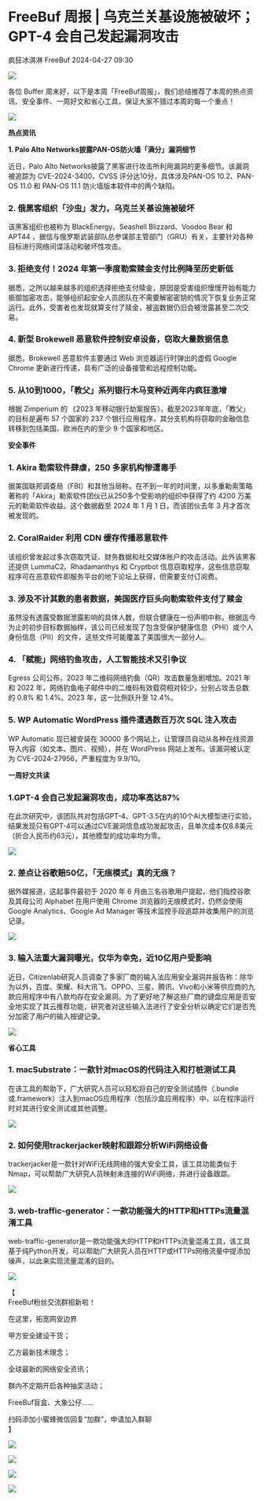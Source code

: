 #  FreeBuf 周报 | 乌克兰关基设施被破坏；GPT-4 会自己发起漏洞攻击   
疯狂冰淇淋  FreeBuf   2024-04-27 09:30  
  
![](https://mmbiz.qpic.cn/mmbiz_gif/qq5rfBadR38jUokdlWSNlAjmEsO1rzv3srXShFRuTKBGDwkj4gvYy34iajd6zQiaKl77Wsy9mjC0xBCRg0YgDIWg/640?wx_fmt=gif "")  
  
  
各位 Buffer 周末好，以下是本周「FreeBuf周报」，我们总结推荐了本周的热点资讯、安全事件、一周好文和省心工具，保证大家不错过本周的每一个重点！  
  
  
![](https://mmbiz.qpic.cn/mmbiz_png/qq5rfBadR39YKrISbxRdA8XI8oOqjpJNQvQc47O8M37ibn246jHRA74RrmuZARnMo40yiaSfkWy15NKl9oOiaV0qA/640?wx_fmt=png&from=appmsg "")  
  
  
  
**热点资讯**  
  
  
  
**1. Palo Alto Networks披露PAN-OS防火墙「满分」漏洞细节**  
  
近日，Palo Alto Networks披露了黑客进行攻击所利用漏洞的更多细节。该漏洞被追踪为 CVE-2024-3400，CVSS 评分达10分，具体涉及PAN-OS 10.2、PAN-OS 11.0 和 PAN-OS 11.1 防火墙版本软件中的两个缺陷。  
  
### 2. 俄黑客组织「沙虫」发力，乌克兰关基设施被破坏  
  
该黑客组织也被称为 BlackEnergy、Seashell Blizzard、Voodoo Bear 和 APT44 ，据信与俄罗斯武装部队总参谋部主管部门（GRU）有关，主要针对各种目标进行网络间谍活动和破坏性攻击。  
  
### 3. 拒绝支付！2024 年第一季度勒索赎金支付比例降至历史新低  
  
据悉，之所以越来越多的组织选择拒绝支付赎金，原因是受害组织慢慢开始有能力抵御加密攻击，能够组织起安全人员团队在不需要解密密钥的情况下恢复业务正常运行。此外，受害者也发现就算支付了赎金，被盗数据仍旧会被泄露甚至二次交易。  
  
### 4. 新型 Brokewell 恶意软件控制安卓设备，窃取大量数据信息  
  
据悉，Brokewell 恶意软件主要通过 Web 浏览器运行时弹出的虚假 Google Chrome 更新进行传递，具有广泛的设备接管和远程控制功能。  
  
### 5. 从10到1000，「教父」系列银行木马变种近两年内疯狂激增  
  
根据 Zimperium 的 《2023 年移动银行劫案报告》，截至2023年年底，「教父」的目标是遍布 57 个国家的 237 个银行应用程序，其分支机构将窃取的金融信息转移到包括美国、欧洲在内的至少 9 个国家和地区。  
  
  
**安全事件**  
  
  
### 1. Akira 勒索软件肆虐，250 多家机构惨遭毒手  
  
据美国联邦调查局（FBI）和其他当局称，在不到一年的时间里，以多重勒索策略著称的「Akira」勒索软件团伙已从250多个受影响的组织中获得了约 4200 万美元的勒索软件收益。这个数据截至 2024 年 1 月 1 日，而该团伙去年 3 月才首次被发现的。  
  
### 2. CoralRaider 利用 CDN 缓存传播恶意软件  
  
该组织曾发起过多次窃取凭证、财务数据和社交媒体账户的攻击活动。此外该黑客还提供 LummaC2、Rhadamanthys 和 Cryptbot 信息窃取程序，这些信息窃取程序可在恶意软件即服务平台的地下论坛上获得，但需要支付订阅费。  
  
### 3. 涉及不计其数的患者数据，美国医疗巨头向勒索软件支付了赎金  
  
虽然没有透露受数据泄露影响的具体人数，但联合健康在一份声明中称，根据迄今为止的初步目标数据抽样，该公司已经发现了包含受保护健康信息（PHI）或个人身份信息（PII）的文件，这些文件可能覆盖了美国很大一部分人。  
  
### 4. 「赋能」网络钓鱼攻击，人工智能技术又引争议  
  
Egress 公司公布，2023 年二维码网络钓鱼（QR）攻击数量急剧增加。2021 年和 2022 年，网络钓鱼电子邮件中的二维码有效载荷相对较少，分别占攻击总数的 0.8% 和 1.4%。2023 年，这一比例跃升至 12.4%。  
  
### 5. WP Automatic WordPress 插件遭遇数百万次 SQL 注入攻击  
  
WP Automatic 现已被安装在 30000 多个网站上，让管理员自动从各种在线资源导入内容（如文本、图片、视频），并在 WordPress 网站上发布。该漏洞被认定为 CVE-2024-27956，严重程度为 9.9/10。  
  
  
**一周好文共读**  
  
  
### 1.GPT-4 会自己发起漏洞攻击，成功率高达87%  
  
在此次研究中，该团队共对包括GPT-4、GPT-3.5在内的10个AI大模型进行实验，结果发现只有GPT-4可以通过CVE漏洞信息成功发起攻击，且单次成本仅8.8美元 （折合人民币约63元），其他模型的成功率均为零。  
  
  
![](https://mmbiz.qpic.cn/mmbiz_jpg/qq5rfBadR3ibPaXXzibTQWIAW7icz3iaAesgZCV6lqbKsbfoZxslKaBP42NSq366NRJfBIXDocUq8kmG4CBsDMZSPg/640?wx_fmt=jpeg&from=appmsg "")  
###   
### 2. 差点让谷歌赔50亿，「无痕模式」真的无痕？  
  
据外媒报道，这起事件最初于 2020 年 6 月由三名谷歌用户提起，他们指控谷歌及其母公司 Alphabet 在用户使用 Chrome 浏览器的无痕模式时，仍然会使用 Google Analytics、Google Ad Manager 等技术监控手段追踪并收集用户的浏览记录。  
  
  
![](https://mmbiz.qpic.cn/mmbiz_jpg/qq5rfBadR3iceicXm9rVWDtpiblKBvrAvnNlT2wJJib246ExLqicz3kouOHib7iavX2xVTvsFNFEInxwGeCpzmm6GWTBw/640?wx_fmt=jpeg&from=appmsg "")  
  
### 3. 输入法重大漏洞曝光，仅华为幸免，近10亿用户受影响  
  
近日，Citizenlab研究人员调查了多家厂商的输入法应用安全漏洞并报告称：除华为以外，百度、荣耀、科大讯飞、OPPO、三星、腾讯、Vivo和小米等供应商的九款应用程序中有八款均存在安全漏洞。为了更好地了解这些厂商的键盘应用是否安全地实现了其云推荐功能，研究者对这些输入法进行了安全分析以确定它们是否充分加密了用户的输入按键记录。  
  
  
![](https://mmbiz.qpic.cn/mmbiz_png/qq5rfBadR3ic1QmXmbJvEicibia6P6rsJc1exGaiaKtByoB5B3clfKHj3wrSnznkCtzlAnZ4ibIQ5ETfLzawo1Yianocw/640?wx_fmt=png&from=appmsg "")  
  
  
**省心工具**  
  
  
### 1. macSubstrate：一款针对macOS的代码注入和打桩测试工具  
  
在该工具的帮助下，广大研究人员可以轻松将自己的安全测试插件（.bundle或.framework）注入到macOS应用程序（包括沙盒应用程序）中，以在程序运行时对其进行安全测试或其他调整。  
  
  
![](https://mmbiz.qpic.cn/mmbiz_png/qq5rfBadR3ibPaXXzibTQWIAW7icz3iaAesgFdJ34vbqu7AwnntibEw878GnS69uaXzzHuKaXG6Yreic0XOBMt9TibiarA/640?wx_fmt=png&from=appmsg "")  
###   
### 2. 如何使用trackerjacker映射和跟踪分析WiFi网络设备  
  
trackerjacker是一款针对WiFi无线网络的强大安全工具，该工具功能类似于Nmap，可以帮助广大研究人员映射未连接的WiFi网络，并进行设备跟踪。  
  
  
![](https://mmbiz.qpic.cn/mmbiz_jpg/qq5rfBadR3iceicXm9rVWDtpiblKBvrAvnNRpnzsIljlMOMzExNJNicCySRVAVeoaPsvA1yxKEzZuoznxicgZSsAwvg/640?wx_fmt=jpeg&from=appmsg "")  
###   
### 3. web-traffic-generator：一款功能强大的HTTP和HTTPs流量混淆工具  
  
web-traffic-generator是一款功能强大的HTTP和HTTPs流量混淆工具，该工具基于纯Python开发，可以帮助广大研究人员在HTTP或HTTPs网络流量中提添加噪声，以此来实现流量混淆的目的。  
  
  
![](https://mmbiz.qpic.cn/mmbiz_jpg/qq5rfBadR3ic4AqGZTmN7p7woYNy5RgViafNEoFaSyFT9lgXdxJeuHNribhukmL1AnVZlqlDgdYkyjsxwJr7bo2RA/640?wx_fmt=jpeg&from=appmsg "")  
  
  
【  
FreeBuf粉丝交流群招新啦！  
  
在这里，拓宽网安边界  
  
甲方安全建设干货；  
  
乙方最新技术理念；  
  
全球最新的网络安全资讯；  
  
群内不定期开启各种抽奖活动；  
  
FreeBuf盲盒、大象公仔......  
  
扫码添加小蜜蜂微信回复“加群”，申请加入群聊  
】  
  
![](https://mmbiz.qpic.cn/mmbiz_jpg/qq5rfBadR3ich6ibqlfxbwaJlDyErKpzvETedBHPS9tGHfSKMCEZcuGq1U1mylY7pCEvJD9w60pWp7NzDjmM2BlQ/640?wx_fmt=other&wxfrom=5&wx_lazy=1&wx_co=1&tp=webp "")  
  
  
![](https://mmbiz.qpic.cn/mmbiz_png/oQ6bDiaGhdyodyXHMOVT6w8DobNKYuiaE7OzFMbpar0icHmzxjMvI2ACxFql4Wbu2CfOZeadq1WicJbib6FqTyxEx6Q/640?wx_fmt=other&wxfrom=5&wx_lazy=1&wx_co=1&tp=webp "")  
  
![](https://mmbiz.qpic.cn/mmbiz_png/qq5rfBadR3icEEJemUSFlfufMicpZeRJZJ7JfyOicficFrgrD4BHnIMtgCpBbsSUBsQ0N7pHC7YpU8BrZWWwMMghoQ/640?wx_fmt=other&wxfrom=5&wx_lazy=1&wx_co=1&tp=webp "")  
  
[](http://mp.weixin.qq.com/s?__biz=Mzg2MTAwNzg1Ng==&mid=2247493362&idx=1&sn=39c9b1c4d709e5ad0babb44995b0e412&chksm=ce1f1c6df968957be704d2843b3f448b252d2a2e1b5271efa486c3e57819849e0e287b04568b&scene=21#wechat_redirect)  
  
[](http://mp.weixin.qq.com/s?__biz=Mzg2MTAwNzg1Ng==&mid=2247493318&idx=1&sn=02dc5120e00a3d6759be8fcf1b49ec0a&chksm=ce1f1c59f968954fd868b2f8cefa0e8bc5dd703c36dd6db4fc03923be36783a7d4cc791c18b6&scene=21#wechat_redirect)  
  
[](https://mp.weixin.qq.com/s?__biz=MjM5NjA0NjgyMA==&mid=2651253272&idx=1&sn=82468d927062b7427e3ca8a912cb2dc7&scene=21#wechat_redirect)  
  
![](https://mmbiz.qpic.cn/mmbiz_gif/qq5rfBadR3icF8RMnJbsqatMibR6OicVrUDaz0fyxNtBDpPlLfibJZILzHQcwaKkb4ia57xAShIJfQ54HjOG1oPXBew/640?wx_fmt=gif&wxfrom=5&wx_lazy=1&tp=webp "")  
  
